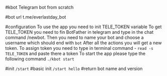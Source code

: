 #kbot
Telegram bot from scratch

#bot url
t.me/everlastday_bot

#configuration
To use the app you need to init TELE_TOKEN variable
To get TELE_TOKEN you need to fin BotFather in telegram and type in the chat command /newbot.
Then you need to name your bot and choose a username which should end with `bot`
After all the actions you will get a new token. 
To assign token you need to type in terminal command - `read -s TELE_TOKEN` and paste there a token 
To start the app please type the following command `./kbot start`


#init
`/start` #basic init
`/start hello` #return bot name and version


